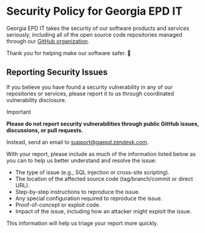 # Security Policy for Georgia EPD IT

Georgia EPD IT takes the security of our software products and services seriously, including all of the open source code repositories managed through our [GitHub organization](https://github.com/gaepdit).

Thank you for helping make our software safer. :green_heart:

## Reporting Security Issues

If you believe you have found a security vulnerability in any of our repositories or services, please report it to us through coordinated vulnerability disclosure.

> [!IMPORTANT]
> **Please do not report security vulnerabilities through public GitHub issues, discussions, or pull requests.**
> 
> Instead, send an email to support@gaepd.zendesk.com.

With your report, please include as much of the information listed below as you can to help us better understand and resolve the issue:

* The type of issue (e.g., SQL injection or cross-site scripting).
* The location of the affected source code (tag/branch/commit or direct URL).
* Step-by-step instructions to reproduce the issue.
* Any special configuration required to reproduce the issue.
* Proof-of-concept or exploit code.
* Impact of the issue, including how an attacker might exploit the issue.

This information will help us triage your report more quickly.
